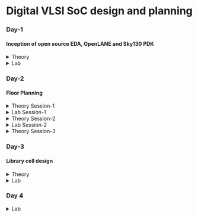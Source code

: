 # Digital VLSI SoC design and planning
### Day-1 
#### Inception of open source EDA, OpenLANE and Sky130 PDK
<details>
<summary> Theory </summary>
<br>
  
![image](https://github.com/user-attachments/assets/58829de8-3a23-4695-aec7-2736b3112cc8)
Introduction to packages

![image](https://github.com/user-attachments/assets/0d23a36e-3ef8-4609-8f6c-995f15e074b9)
Introduction to die's and understanding Macros and Foundry IP's

![image](https://github.com/user-attachments/assets/180f703e-c24e-4cfd-b925-ed29ecf3ed4a)
Understanding how applications run and the flow of how programs convert into machine level language

![image](https://github.com/user-attachments/assets/bf0f0220-2d3d-45aa-970c-49d08b404767)
Purpose and Understanding Register Transfer Level

![image](https://github.com/user-attachments/assets/689553f5-b0df-4aa4-a4f7-cb6d762c7e4c)
Introduction to Opensource tools and understanding PDKs

![image](https://github.com/user-attachments/assets/682cf979-ab92-421d-a1a3-b93ecbe7174b)
Understanding RTL to GDSII design flow

![image](https://github.com/user-attachments/assets/ce337c48-9777-405e-af9b-2e5190d22c7e)
Understanding OpenLANE ASIC Design flow

![image](https://github.com/user-attachments/assets/907a299b-aa70-4942-b783-5786aa1433cf)
Design for testing and what is scan chain

![image](https://github.com/user-attachments/assets/ff5a131e-cf06-4742-8966-f66572ac26c0)
Understanding Antenna rules violation
</details>

<details>
<summary> Lab </summary>
<br>
Linux Commands for Opening OpenLANE

```
cd work/tools/openlane_working_dir/openlane

./flow.tcl -interactive

docker

package require openlane 0.9

prep -design picorv32a

run_synthesis
```
Running Synthesis

![image](https://github.com/user-attachments/assets/9d276fb0-a1ab-4c92-ac85-e2a5c98cc319)

![image](https://github.com/user-attachments/assets/5a8037d3-45ef-4f76-842f-6dbf16277edf)

Number of D Flip Flop = 1613
Total number of cells = 14876

Calculating Flop ratio = no.of d-flipflop/total cells
```
Flop ratio = 1613/14876
Flop ratio = 0.108429
```
%of D Flip Flops in the area = 10.8429 %
</details>


### Day-2
#### Floor Planning
<details>
<summary> Theory Session-1 </summary>

![image](https://github.com/user-attachments/assets/750b33e2-0bd8-4be1-8022-0857c44d4c01)
Understanding Utilization factor and aspect ratio

![image](https://github.com/user-attachments/assets/2c372b15-e183-461c-a271-e0a23a74e633)
Making and using custom blocks or ready foundry IP blocks

![image](https://github.com/user-attachments/assets/7df77654-a011-45a3-9091-ddcc69f54cb8)
Understanding Noise Margin

![image](https://github.com/user-attachments/assets/4b264b5a-39d8-4e2d-8b2d-0239f34973c0)
Concept and Purpose of Decoupling capacitors

![image](https://github.com/user-attachments/assets/a3b4e2b1-c110-446f-8925-139b1f9f4b83)
Concept of Power Planning and it's purpose
Concept of Power mesh

![image](https://github.com/user-attachments/assets/894330ee-cf16-468f-b836-e29df4498b12)
Concept of Pin Placement and lowering resistance with higher width
</details>

<details>
<summary> Lab Session-1 </summary>
Floor Planning
  
```
run_floorplan
```
![image](https://github.com/user-attachments/assets/ff026aa5-2eed-439d-832e-13b3a6dc0219)

![image](https://github.com/user-attachments/assets/4198717a-6594-4f34-8786-64291596f23e)

Checking Design Exchange Format
![image](https://github.com/user-attachments/assets/460107d7-99f2-437b-bea4-79f4460615a8)

Seeing Die area
![image](https://github.com/user-attachments/assets/c7163036-c115-42c7-8084-6503f75d4173)

Steps to Open Magic
```
magic -T /home/vsduser//Desktop/work/tools/openlane_working_dir/pdks/sky130A/libs.tech/magic/sky130A.tech lef read ../../tmp/merged.lef def read picorv32a.floorplan.def &
```

Launching Magic
![image](https://github.com/user-attachments/assets/4d647c9c-c1de-43ca-abd7-2b8d310b08d9)


</details>


<details>
<summary> Theory Session-2 </summary>
  
![image](https://github.com/user-attachments/assets/4cfa018d-9a10-4c1e-83fb-05a3524f86c3)
Understanding Library cells and Cell shapes

![image](https://github.com/user-attachments/assets/60f461f7-f91c-4a06-959b-126bc56a3a06)
Converting netlist to actual advanced floor plan design


</details>

<details>
<summary> Lab Session-2 </summary>

``` 
run_placement
```
![image](https://github.com/user-attachments/assets/0e4de76b-527a-45f0-801b-21a44ac3f1a8)

```
magic -T /home/vsduser/Desktop/work/tools/openlane_working_dir/pdks/sky130A/libs.tech/magic/sky130A.tech lef read ../../tmp/merged.lef def read picorv32a.placement.def &

```
Running Magic
![image](https://github.com/user-attachments/assets/e33600b4-13a6-4ea1-a0c9-47ef40697a07)

![image](https://github.com/user-attachments/assets/91b2752d-9a8a-46b1-9f6e-7f4fbceb3fec)
  
</details>

<details>
<summary> Theory Session-3</summary>
  
![image](https://github.com/user-attachments/assets/7fed6fe6-f8ff-4cfb-aa54-8026eb3ff437)
Understanding Cell design flow and Foundry rules

![image](https://github.com/user-attachments/assets/fa5f3d79-7513-4f1f-89ba-35d961e459a1)
Understanding SPICE Parameters

![image](https://github.com/user-attachments/assets/ae1807d2-7310-44ca-afa6-e6c86b796f9a)
Understanding User defined specifications

![image](https://github.com/user-attachments/assets/a1f01b94-49b2-4971-b973-ed41b9bacfaf)
Understanding cicuit design and layout design

![image](https://github.com/user-attachments/assets/ae78bab2-b992-4efd-9896-d20bdac1eb33)
Understanding Characterization flow

![image](https://github.com/user-attachments/assets/25004281-7f45-4aa3-879e-f8c7adc8d9f8)
Understanding Timing Characterization

![image](https://github.com/user-attachments/assets/f6c7df5f-cb94-4209-9aa2-7ac2b1178224)
Understanding propogation delay

</details>

### Day-3
#### Library cell design

<details>
<summary> Theory </summary>

![image](https://github.com/user-attachments/assets/04af8bbb-cb1e-4632-87e2-50ff73941243)
Understanding SPICE Deck specification

![image](https://github.com/user-attachments/assets/d6c54b19-6f57-403b-ad0a-139c0d505d9b)
Understanding SPICE Deck simulation

![image](https://github.com/user-attachments/assets/4fca8092-b044-4633-9520-da73e072bab7)
Understanding Delay calculation
</details>

<details>
<summary> Lab </summary>

```
git clone https://github.com/nickson-jose/vsdstdcelldesign
```

```
magic -T sky130A.tech sky130_inv.mag &
```

![image](https://github.com/user-attachments/assets/e9cb96fb-ff1e-41d3-8d49-cab2f9754f42)
Cloned Inverter

Extracted the SPICE file

```
extract all
```

```
ext2spice cthresh 0 rthresh 0
```

```
ext2spice
```
![image](https://github.com/user-attachments/assets/7cb6c3bc-1e53-4a0f-be3b-4c6c37f6a890)

![image](https://github.com/user-attachments/assets/1742c6c1-b841-47da-9c3a-7ecd11d2b911)

```
gedit sky130_inv.spice
```

```
ngspice sky130_inv.spice

```

![image](https://github.com/user-attachments/assets/a89e53af-a35a-478b-8d80-47d2c797ed43)
Defining ngspice specification

![image](https://github.com/user-attachments/assets/30251f60-b0ba-47d1-a518-602c8943fc88)

```
plot y vs time a
```

![image](https://github.com/user-attachments/assets/7d1a48c3-13e5-4fd4-b118-7d1b6e9ee6af)


Rise Time = (2.24508-2.182) = 0.06308
Fall Time = (2.20917-2.1511) = 0.05806

![image](https://github.com/user-attachments/assets/b04d2bcc-d054-483a-9d03-f7cb473a0671)
Opening Magic in better graphics

```
cd
```

```
wget http://opencircuitdesign.com/open_pdks/archive/drc_tests.tgz
```

```
tar xfz drc_tests.tgz
```

```
cd drc_tests
```

```
ls -al
```

```
gvim .magicrc
```

```
magic -d XR &
```

![image](https://github.com/user-attachments/assets/11c00987-9ce3-4243-bac6-4cd00ccbd0c4)


</details>

### Day 4
<details>
<Summary> Lab </Summary>

```
cd Desktop/work/tools/openlane_working_dir/openlane/vsdstdcelldesign
```

```
magic -T sky130A.tech sky130_inv.mag &
```

In tikicon window
```
help grid
```

```
grid 0.46um 0.34um 0.23um 0.17um
```

![image](https://github.com/user-attachments/assets/16ff1a7c-6424-4fac-98e4-0edf984244bf)


Editing the Config.tcl file
![image](https://github.com/user-attachments/assets/f7bb750b-4a56-4973-bb66-c9ab410cd6aa)


Successfully run synthesis
![image](https://github.com/user-attachments/assets/7937a0e2-d3f5-483e-b784-6489fd0012fe)

Noteing down values
![image](https://github.com/user-attachments/assets/a491f0e7-ff8d-47fe-ab06-e565e180eeba)

![image](https://github.com/user-attachments/assets/a350b25c-a4c2-4bd8-91b5-d69fc06f52ce)

Re running synthesis
![image](https://github.com/user-attachments/assets/e55ded37-a68b-4180-a9ec-2b022223d960)

![image](https://github.com/user-attachments/assets/306cd0c3-3b43-4ee9-b438-1b39c28b378e)

Sucessfully run synthesis and placement
![image](https://github.com/user-attachments/assets/ad924db7-e92f-43d5-be94-633283b918e2)

Opening magic
![image](https://github.com/user-attachments/assets/c2f4399e-a1aa-4119-babe-c8bdb0af6701)

Expanding the vsd_inv
![image](https://github.com/user-attachments/assets/d5f539fa-af7e-4e91-8c91-894f38b12059)

Creating pre_sta.conf file
![image](https://github.com/user-attachments/assets/0db06bff-ad0d-4165-86b7-822a9863ffb2)

Creating my_base.sdc file
![image](https://github.com/user-attachments/assets/9fa9e74a-760f-4fe9-be22-8db33a9f13bc)

```
cd Desktop/work/tools/openlane_working_dir/openlane

```

```
sta pre_sta.conf
```

![image](https://github.com/user-attachments/assets/24fe18d5-5277-45f0-865f-fc288650abf0)

![image](https://github.com/user-attachments/assets/ba1d4b93-f206-4745-bdb4-c738fc8da493)

![image](https://github.com/user-attachments/assets/ea531b54-2e24-423e-8d0a-6c0197992df6)

![image](https://github.com/user-attachments/assets/b9780d37-cebd-486d-8c30-50d7cb2e30a7)


Reducing slack
![image](https://github.com/user-attachments/assets/623f58d5-04d7-41d3-84b5-5e5f530ade6a)



![image](https://github.com/user-attachments/assets/7e56e4d0-7eef-4c4f-a200-5b18c7daef03)


![image](https://github.com/user-attachments/assets/60d66fc2-2825-4905-85ba-e4dcb2cb2e5f)


![image](https://github.com/user-attachments/assets/5ecf558c-3c93-4cd7-b209-4ece6fafbdcd)

Reduced slack to -22.6173

![image](https://github.com/user-attachments/assets/3ee2d6bf-13f3-4716-a730-e13c17a6d665)


Writing verilog
![image](https://github.com/user-attachments/assets/1faf57a1-6ff3-4c24-ac1a-f404cf86059a)

Clock tree synthesis done
![image](https://github.com/user-attachments/assets/f0ea2fda-a0ac-4388-b045-62cd0924f0cc)

Post CTS timing analysis
![image](https://github.com/user-attachments/assets/7a641653-c750-46a5-917f-57cbaa5473ae)





</details>
